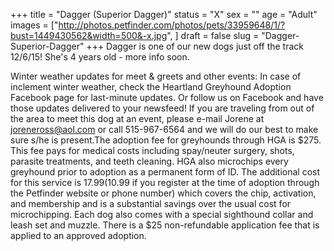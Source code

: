 +++
title = "Dagger (Superior Dagger)"
status = "X"
sex = ""
age = "Adult"
images = ["http://photos.petfinder.com/photos/pets/33959648/1/?bust=1449430562&width=500&-x.jpg",
]
draft = false
slug = "Dagger-Superior-Dagger"
+++
Dagger is one of our new dogs just off the track 12/6/15! She's 4 years old - more info soon.

Winter weather updates for meet & greets and other events: In case of inclement winter weather, check the Heartland Greyhound Adoption Facebook page for last-minute updates. Or follow us on Facebook and have those updates delivered to your newsfeed!
If you are traveling from out of the area to meet this dog at an event, please e-mail Jorene at joreneross@aol.com or call 515-967-6564 and we will do our best to make sure s/he is present.The adoption fee for greyhounds through HGA is $275. This fee pays for medical costs including spay/neuter surgery, shots, parasite treatments, and teeth cleaning. HGA also microchips every greyhound prior to adoption as a permanent form of ID. The additional cost for this service is $17.99 ($10.99 if you register at the time of adoption through the Petfinder website or phone number) which covers the chip, activation, and membership and is a substantial savings over the usual cost for microchipping. Each dog also comes with a special sighthound collar and leash set and muzzle. There is a $25 non-refundable application fee that is applied to an approved adoption.
